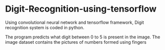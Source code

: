# Digit-Recognition-using-tensorflow
Using convolutional neural network and tensorflow framework, Digit recognition system is coded in python. 

The program predicts what digit between 0 to 5 is present in the image. The image dataset contains 
the pictures of numbers formed using fingers
